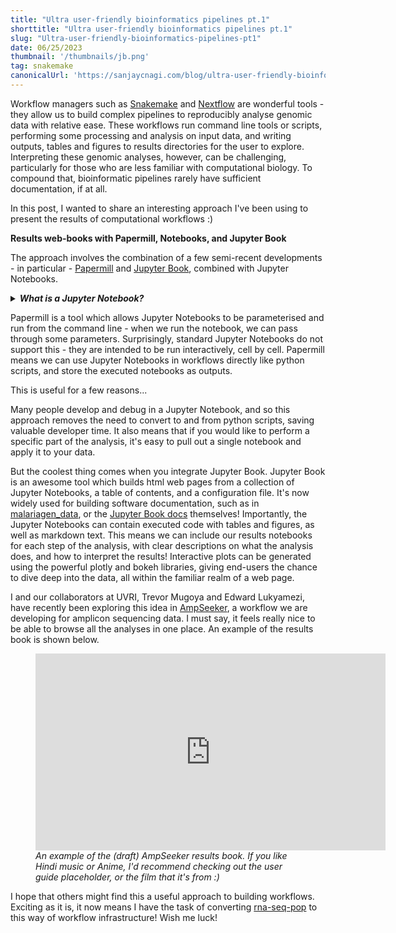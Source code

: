 ```yaml
---
title: "Ultra user-friendly bioinformatics pipelines pt.1"
shorttitle: "Ultra user-friendly bioinformatics pipelines pt.1"
slug: "Ultra-user-friendly-bioinformatics-pipelines-pt1"
date: 06/25/2023
thumbnail: '/thumbnails/jb.png'
tag: snakemake
canonicalUrl: 'https://sanjaycnagi.com/blog/ultra-user-friendly-bioinformatics-pipelines-pt1/'
---
```


Workflow managers such as [Snakemake](https://snakemake.github.io/) and [Nextflow](https://www.nextflow.io/) are wonderful tools - they allow us to build complex pipelines to reproducibly analyse genomic data with relative ease. These workflows run command line tools or scripts, performing some processing and analysis on input data, and writing outputs, tables and figures to results directories for the user to explore. Interpreting these genomic analyses, however, can be challenging, particularly for those who are less familiar with computational biology. To compound that, bioinformatic pipelines rarely have sufficient documentation, if at all. 

In this post, I wanted to share an interesting approach I've been using to present the results of computational workflows :) 

**Results web-books with Papermill, Notebooks, and Jupyter Book**

The approach involves the combination of a few semi-recent developments - in particular - [Papermill](https://github.com/nteract/papermill) and [Jupyter Book](https://jupyterbook.org/en/stable/intro.html), combined with Jupyter Notebooks.  

<details>
    <summary><em><b>What is a Jupyter Notebook?</b></em></summary>
  
    A Jupyter Notebook is an interactive computing environment that allows you to create and share documents containing live code, visualizations, and explanatory text. For those familiar with R, it is similar to R Markdown. It provides a web-based interface where you can write and execute code, typically Python. Jupyter Notebooks enable data analysis, experimentation, and collaboration in a convenient and flexible manner.
</details>

Papermill is a tool which allows Jupyter Notebooks to be parameterised and run from the command line - when we run the notebook, we can pass through some parameters. Surprisingly, standard Jupyter Notebooks do not support this - they are intended to be run interactively, cell by cell. Papermill means we can use Jupyter Notebooks in workflows directly like python scripts, and store the executed notebooks as outputs.

This is useful for a few reasons... 

Many people develop and debug in a Jupyter Notebook, and so this approach removes the need to convert to and from python scripts, saving valuable developer time. It also means that if you would like to perform a specific part of the analysis, it's easy to pull out a single notebook and apply it to your data. 

But the coolest thing comes when you integrate Jupyter Book. Jupyter Book is an awesome tool which builds html web pages from a collection of Jupyter Notebooks, a table of contents, and a configuration file. It's now widely used for building software documentation, such as in [malariagen_data](https://malariagen.github.io/vector-data/ag3/api.html), or the [Jupyter Book docs](https://jupyterbook.org/en/stable/start/example-book.html) themselves! Importantly, the Jupyter Notebooks can contain executed code with tables and figures, as well as markdown text. This means we can include our results notebooks for each step of the analysis, with clear descriptions on what the analysis does, and how to interpret the results! Interactive plots can be generated using the powerful plotly and bokeh libraries, giving end-users the chance to dive deep into the data, all within the familiar realm of a web page.

I and our collaborators at UVRI, Trevor Mugoya and Edward Lukyamezi, have recently been exploring this idea in [AmpSeeker](https://github.com/sanjaynagi/AmpSeeker), a workflow we are developing for amplicon sequencing data. I must say, it feels really nice to be able to browse all the analyses in one place. An example of the results book is shown below. 

<figure>
    <div align="center">
    <iframe width="560" height="315" src="https://www.youtube.com/embed/mt-AZeYz50k" title="YouTube video player" frameBorder="0" allow="accelerometer; autoplay; clipboard-write; encrypted-media; gyroscope; picture-in-picture; web-share" allowFullScreen></iframe>
    </div> 
    <figcaption><em>An example of the (draft) AmpSeeker results book. If you like Hindi music or Anime, I'd recommend checking out the user guide placeholder, or the film that it's from :) </em></figcaption>
</figure>

I hope that others might find this a useful approach to building workflows. Exciting as it is, it now means I have the task of converting [rna-seq-pop](https://github.com/sanjaynagi/rna-seq-pop) to this way of workflow infrastructure! Wish me luck!
